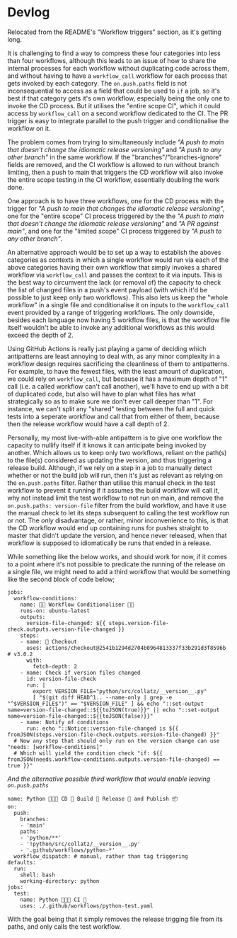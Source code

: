 # Devlog
Relocated from the README's "Workflow triggers" section, as it's getting long.

It is challenging to find a way to compress these four categories into less than four workflows, although this leads to an issue of how to share the internal processes for each workflow without duplicating code across them, and without having to have a `workflow_call` workflow for each process that gets invoked by each category. The `on.push.paths` field is not inconsequential to access as a field that could be used to `if` a job, so it's best if that category gets it's own workflow, especially being the only one to invoke the CD process. But it utilises the "entire scope CI", which it could access by `workflow_call` on a second workflow dedicated to the CI. The PR trigger is easy to integrate parallel to the push trigger and conditionalise the workflow on it.

The problem comes from trying to simultaneously include _"A push to main that doesn't change the idiomatic release versioning"_ and _"A push to any other branch"_ in the same workflow. If the "branches"/"branches-ignore" fields are removed, and the CI workflow is allowed to run without branch limiting, then a push to main that triggers the CD workflow will also invoke the entire scope testing in the CI workflow, essentially doubling the work done.

One approach is to have three workflows, one for the CD process with the trigger for _"A push to main that changes the idiomatic release versioning"_, one for the "entire scope" CI process triggered by the the _"A push to main that doesn't change the idiomatic release versioning"_ and _"A PR against main"_, and one for the "limited scope" CI process triggered by _"A push to any other branch"_.

An alternative approach would be to set up a way to establish the aboves categories as contexts in which a single workflow would run via each of the above categories having their own workflow that simply invokes a shared workflow via `workflow_call` and passes the context to it via inputs. This is the best way to circumvent the lack (or removal of) the capacity to check the list of changed files in a push's event payload (with which it'd be possible to just keep only two workflows). This also lets us keep the "whole workflow" in a single file and conditionalise it on inputs to the `workflow_call` event provided by a range of triggering workflows. The only downside, besides each language now having 5 workflow files, is that the workflow file itself wouldn't be able to invoke any additional workflows as this would exceed the depth of 2.

Using GitHub Actions is really just playing a game of deciding which antipatterns are least annoying to deal with, as any minor complexity in a workflow design requires sacrificing the cleanliness of them to antipatterns. For example, to have the fewest files, with the least amount of duplication, we could rely on `workflow_call`, but because it has a maximum depth of "1" call (i.e. a called workflow can't call another), we'll have to end up with a bit of duplicated code, but also will have to plan what files has what strategically so as to make sure we don't ever call deeper than "1". For instance, we can't split any "shared" testing between the full and quick tests into a seperate workflow and call that from either of them, because then the release workflow would have a call depth of 2.

Personally, my most live-with-able antipattern is to give one workflow the capacity to nullify itself if it knows it can anticipate being invoked by another. Which allows us to keep only two workflows, reliant on the path(s) to the file(s) considered as updating the version, and thus triggering a release build. Although, if we rely on a step in a job to manually detect whether or not the build job will run, then it's just as relevant as relying on the `on.push.paths` filter. Rather than utilise this manual check in the test workflow to prevent it running if it assumes the build workflow will call it, why not instead limit the test workflow to not run on main, and remove the `on.push.paths: version-file` filter from the build workflow, and have it use the manual check to let its steps subsequent to calling the test workflow run or not. The _only_ disadvantage, or rather, minor inconvenience to this, is that the CD workflow would end up containing runs for pushes straight to master that didn't update the version, and hence never released, when that workflow is supposed to idiomatically be runs that ended in a release.

While something like the below works, and should work for now, if it comes to a point where it's not possible to predicate the running of the release on a single file, we might need to add a third workflow that would be something like the second block of code below;
```
jobs:
  workflow-conditions:
    name: 🐱‍👤 Workflow Conditionaliser 🐱‍👤 
    runs-on: ubuntu-latest
    outputs:
      version-file-changed: ${{ steps.version-file-check.outputs.version-file-changed }}
    steps:
    - name: 🏁 Checkout
      uses: actions/checkout@2541b1294d2704b0964813337f33b291d3f8596b # v3.0.2
      with:
        fetch-depth: 2
    - name: Check if version files changed
      id: version-file-check
      run: |
        export VERSION_FILE="python/src/collatz/__version__.py"
        [ "$(git diff HEAD^1.. --name-only | grep -e "^$VERSION_FILE$")" == "$VERSION_FILE" ] && echo "::set-output name=version-file-changed::${{toJSON(true)}}" || echo "::set-output name=version-file-changed::${{toJSON(false)}}"
    - name: Notify of conditions
      run: echo "::Notice::version-file-changed is ${{ fromJSON(steps.version-file-check.outputs.version-file-changed) }}"
  # Now any step that should only run on the version change can use "needs: [workflow-conditions]"
  # Which will yield the condition check "if: ${{ fromJSON(needs.workflow-conditions.outputs.version-file-changed) == true }}"
```
_And the alternative possible third workflow that would enable leaving `on.push.paths`_
```
name: Python 🐍🐍🐍 CD 🦂 Build 🧱 Release 🚰 and Publish 📦
on:
  push:
    branches:
    - 'main'
    paths:
    - 'python/**'
    - '!python/src/collatz/__version__.py'
    - '.github/workflows/python-*'
  workflow_dispatch: # manual, rather than tag triggering
defaults:
  run:
    shell: bash
    working-directory: python
jobs:
  test:
    name: Python 🐍🐍🐍 CI 🦂
    uses: ./.github/workflows/python-test.yaml
```
With the goal being that it simply removes the release trigging file from its paths, and only calls the test workflow.
